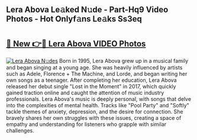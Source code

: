 ## Lera Abova Le𝚊ked N𝚞de - Part-Hq9 Video Photos - Hot Onlyf𝚊ns Le𝚊ks Ss3eq

# <h2><a href="http://ab67613.deff.icu/?id=Lera+Abova">🔗 New 👉🔴 Lera Abova VIDEO Photos</a></h2>

[![Lera Abova N𝚞des](https://i.imgur.com/rIISA9y.gif)](http://ab67613.deff.icu/?id=Lera+Abova)
Born in 1995, Lera Abova grew up in a musical family and began singing at a young age. She was heavily influenced by artists such as Adele, Florence + The Machine, and Lorde, and began writing her own songs as a teenager. After completing her education, Lera Abova released her debut single "Lost in the Moment" in 2017, which quickly gained traction online and caught the attention of music industry professionals. Lera Abova's music is deeply personal, with songs that delve into the complexities of mental health. Tracks like "Pool Party" and "Softly" tackle themes of anxiety, depression, and the desire for connection. She bravely shares her own struggles with these issues, creating a space of empathy and understanding for listeners who grapple with similar challenges.
